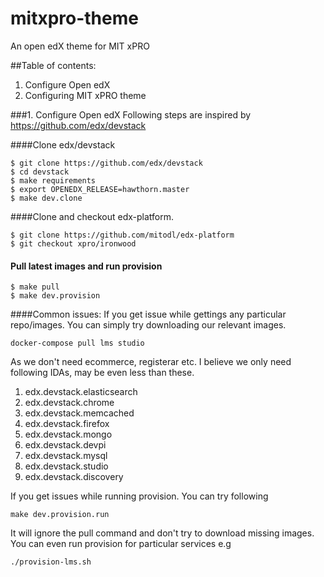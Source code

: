 # mitxpro-theme
An open edX theme for MIT xPRO 

##Table of contents:
1. Configure Open edX
2. Configuring MIT xPRO theme


###1. Configure Open edX
Following steps are inspired by https://github.com/edx/devstack

####Clone edx/devstack

```
$ git clone https://github.com/edx/devstack
$ cd devstack
$ make requirements
$ export OPENEDX_RELEASE=hawthorn.master
$ make dev.clone
```

####Clone and checkout edx-platform.
```
$ git clone https://github.com/mitodl/edx-platform
$ git checkout xpro/ironwood
```

#### Pull latest images and run provision

```
$ make pull
$ make dev.provision 
```

####Common issues:
If you get issue while gettings any particular repo/images. You can simply try downloading our relevant images. 

```docker-compose pull lms studio```

As we don't need ecommerce, registerar etc. I believe we only need following IDAs, may be even less than these.

1. edx.devstack.elasticsearch
2. edx.devstack.chrome
3. edx.devstack.memcached
4. edx.devstack.firefox
5. edx.devstack.mongo
5. edx.devstack.devpi
6. edx.devstack.mysql
8. edx.devstack.studio
9. edx.devstack.discovery

If you get issues while running provision. You can try following 

```make dev.provision.run```

It will ignore the pull command and don't try to download missing images. You can even run provision for particular services e.g

```./provision-lms.sh```
